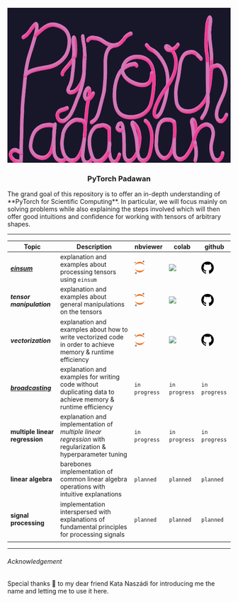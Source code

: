 <p align="center">
    <img src="./pixels/padawan-gimp.png" width="720" height="350">
</p>

<h3><p align="center">PyTorch Padawan</p></h3>
The grand goal of this repository is to offer an in-depth understanding of **PyTorch for Scientific Computing**. In particular, we will focus mainly on solving problems while also explaining the steps involved which will then offer good intuitions and confidence for working with tensors of arbitrary shapes.

--------



| Topic                                                        | Description                                                  | nbviewer                                                     | colab                                                        | github                                                       |
| ------------------------------------------------------------ | ------------------------------------------------------------ | ------------------------------------------------------------ | ------------------------------------------------------------ | ------------------------------------------------------------ |
| [***einsum***](https://github.com/kmario23/PyTorch-Padawan/tree/master/einsum) | explanation and examples about processing tensors using `einsum` | <a href="https://nbviewer.jupyter.org/github/kmario23/PyTorch-Padawan/blob/master/einsum/pytorch-einsum.ipynb"><img src="https://github.com/kmario23/PyTorch-Padawan/blob/master/pixels/jupyter-logo-orangebody-greayplanets.svg" height="31"></a> | <a href="https://colab.research.google.com/github/kmario23/PyTorch-Padawan/blob/master/einsum/pytorch-einsum.ipynb"><img src="https://github.com/kmario23/PyTorch-Padawan/blob/master/pixels/colab-favicon.ico" height="31"></a> | <a href="https://github.com/kmario23/PyTorch-Padawan/blob/master/einsum/pytorch-einsum.ipynb"> <img src="https://github.com/kmario23/PyTorch-Padawan/blob/master/pixels/github-octocat.svg" height="28"></a> |
| ***tensor manipulation***                                    | explanation and examples about general manipulations on the tensors | <a href="https://nbviewer.jupyter.org/github/kmario23/PyTorch-Padawan/blob/master/processing-tensors.ipynb"><img src="https://github.com/kmario23/PyTorch-Padawan/blob/master/pixels/jupyter-logo-orangebody-greayplanets.svg" height="31"></a> | <a href="https://colab.research.google.com/github/kmario23/PyTorch-Padawan/blob/master/processing-tensors.ipynb"><img src="https://github.com/kmario23/PyTorch-Padawan/blob/master/pixels/colab-favicon.ico" height="31"></a> | <a href="https://github.com/kmario23/PyTorch-Padawan/blob/master/processing-tensors.ipynb"><img src="https://github.com/kmario23/PyTorch-Padawan/blob/master/pixels/github-octocat.svg" height="28"></a> |
| ***vectorization***                                          | explanation and examples about how to write vectorized code in order to achieve memory & runtime efficiency | <a href="https://nbviewer.jupyter.org/github/kmario23/PyTorch-Padawan/blob/master/vectorization.ipynb"><img src="https://github.com/kmario23/PyTorch-Padawan/blob/master/pixels/jupyter-logo-orangebody-greayplanets.svg" height="31"></a> | <a href="https://colab.research.google.com/github/kmario23/PyTorch-Padawan/blob/master/vectorization.ipynb"><img src="https://github.com/kmario23/PyTorch-Padawan/blob/master/pixels/colab-favicon.ico" height="31"></a> | <a href="https://github.com/kmario23/PyTorch-Padawan/blob/master/vectorization.ipynb"><img src="https://github.com/kmario23/PyTorch-Padawan/blob/master/pixels/github-octocat.svg" height="28"></a> |
| [***broadcasting***](https://github.com/kmario23/PyTorch-Padawan/tree/master/broadcasting) | explanation and examples for writing code without duplicating data to achieve memory & runtime efficiency | `in progress`                                                | `in progress`                                                | `in progress`                                                |
| **multiple linear regression**                               | explanation and implementation of *multiple linear regression* with regularization & hyperparameter tuning | `in progress`                                                | `in progress`                                                | `in progress`                                                |
| **linear algebra**                                           | barebones implementation of common linear algebra operations with intuitive explanations | `planned`                                                    | `planned`                                                    | `planned`                                                    |
| **signal processing**                                        | implementation interspersed with explanations of fundamental principles for processing signals | `planned`                                                    | `planned`                                                    | `planned`                                                    |
|                                                              |                                                              |                                                              |                                                              |                                                              |

----------

###### Acknowledgement

Special thanks :pray: to my dear friend Kata Naszádi for introducing me the name and letting me to use it here.